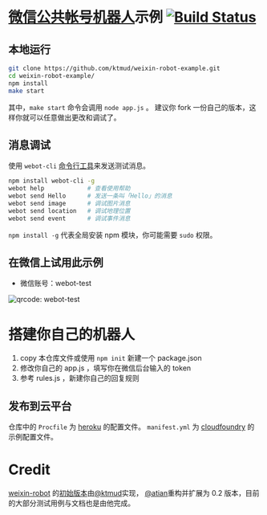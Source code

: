 # [微信公共帐号机器人](https://github.com/ktmud/weixin-robot)示例 [![Build Status](https://api.travis-ci.org/ktmud/weixin-robot-example.png?branch=master)](https://travis-ci.org/ktmud/weixin-robot-example)

## 本地运行

```bash
git clone https://github.com/ktmud/weixin-robot-example.git
cd weixin-robot-example/
npm install
make start
```

其中，`make start` 命令会调用 `node app.js` 。
建议你 fork 一份自己的版本，这样你就可以任意做出更改和调试了。


## 消息调试

使用 `webot-cli` [命令行工具](https://github.com/ktmud/webot-cli)来发送测试消息。

```bash
npm install webot-cli -g
webot help            # 查看使用帮助
webot send Hello      # 发送一条叫「Hello」的消息
webot send image      # 调试图片消息
webot send location   # 调试地理位置
webot send event      # 调试事件消息
```

`npm install -g` 代表全局安装 npm 模块，你可能需要 `sudo` 权限。


## 在微信上试用此示例

- 微信账号：webot-test

![qrcode: webot-test](https://raw.github.com/ktmud/weixin-robot-example/master/qrcode.jpg)

# 搭建你自己的机器人

1. copy 本仓库文件或使用 `npm init` 新建一个 package.json
2. 修改你自己的 app.js ，填写你在微信后台输入的 token 
3. 参考 rules.js ，新建你自己的回复规则

## 发布到云平台

仓库中的 `Procfile` 为 [heroku](http://www.heroku.com/) 的配置文件。
`manifest.yml` 为 [cloudfoundry](http://www.cloudfoundry.com/) 的示例配置文件。

# Credit

[weixin-robot](https://github.com/ktmud/weixin-robot) 的[初始版本](https://github.com/ktmud/weixin-robot/tree/0.0.x)由[@ktmud](://github.com/ktmud)实现，
[@atian](https://github.com/atian25)重构并扩展为 0.2 版本，目前的大部分测试用例与文档也是由他完成。
